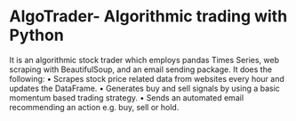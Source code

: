 # AlgoTrader- Algorithmic trading with Python 
It is an algorithmic stock trader which employs pandas Times Series, web scraping with BeautifulSoup, and an email sending package.
It does the following:
•	Scrapes stock price related data from websites every hour and updates the DataFrame.
•	Generates buy and sell signals by using a basic momentum based trading strategy.
•	Sends an automated email recommending an action e.g. buy, sell or hold.
